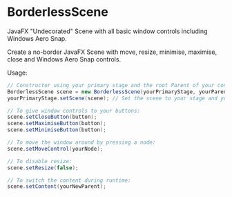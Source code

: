 # BorderlessScene
JavaFX "Undecorated" Scene with all basic window controls including Windows Aero Snap.

Create a no-border JavaFX Scene with move, resize, minimise, maximise, close and Windows Aero Snap controls.

Usage:
```Java
// Constructor using your primary stage and the root Parent of your content.
BorderlessScene scene = new BorderlessScene(yourPrimaryStage, yourParent);
yourPrimaryStage.setScene(scene); // Set the scene to your stage and you're done!

// To give window controls to your buttons:
scene.setCloseButton(button);
scene.setMaximiseButton(button);
scene.setMinimiseButton(button);

// To move the window around by pressing a node:
scene.setMoveControl(yourNode);

// To disable resize:
scene.setResize(false);

// To switch the content during runtime:
scene.setContent(yourNewParent);
```

